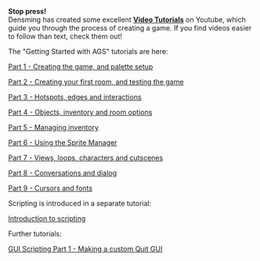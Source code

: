 **Stop press!**\
Densming has created some excellent **[Video
Tutorials](http://www.youtube.com/view_play_list?p=21DB402CB4DAEAEF)**
on Youtube, which guide you through the process of creating a game. If
you find videos easier to follow than text, check them out!

The "Getting Started with AGS" tutorials are here:

[Part 1 - Creating the game, and palette setup](acintro1)

[Part 2 - Creating your first room, and testing the game](acintro2)

[Part 3 - Hotspots, edges and interactions](acintro3)

[Part 4 - Objects, inventory and room options](acintro4)

[Part 5 - Managing inventory](acintro5)

[Part 6 - Using the Sprite Manager](acintro6)

[Part 7 - Views, loops, characters and cutscenes](acintro7)

[Part 8 - Conversations and dialog](acintro8)

[Part 9 - Cursors and fonts](acintro9)

Scripting is introduced in a separate tutorial:

[Introduction to scripting](topic42)

Further tutorials:

[GUI Scripting Part 1 - Making a custom Quit GUI](actutgui1)

